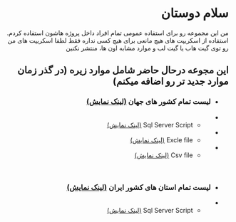 # سلام دوستان
من این مجموعه رو برای استفاده عمومی تمام افراد داخل پروژه هاشون استفاده کردم. استفاده از اسکریپت های هیچ مانعی برای هیچ کسی نداره فقط لطفا اسکریپت های من رو توی گیت هاب یا گیت لب و موارد مشابه اون ها، منتشر نکنین
<br>

## این مجوعه درحال حاضر شامل موارد زیره (در گذر زمان موارد جدید تر رو اضافه میکنم)

- ### لیست تمام کشور های جهان [(لینک نمایش)](https://github.com/mzeynali-ir/BasicInformation/tree/main/Countries)
- - Sql Server Script [(لینک نمایش)](https://github.com/mzeynali-ir/BasicInformation/tree/main/Countries/Scripts/SqlServer)
- - Excle file [(لینک نمایش)](https://github.com/mzeynali-ir/BasicInformation/tree/main/Countries/Scripts/Excel)
- - Csv file [(لینک نمایش)](https://github.com/mzeynali-ir/BasicInformation/tree/main/Countries/Scripts/Csv)

<br>

- ### لیست تمام استان های کشور ایران [(لینک نمایش)](https://github.com/mzeynali-ir/BasicInformation/tree/main/Provinces)
- - Sql Server Script [(لینک نمایش)](https://github.com/mzeynali-ir/BasicInformation/tree/main/Provinces/Scripts/SqlServer)

<style>
    * {
        direction: rtl;
    }
</style>
